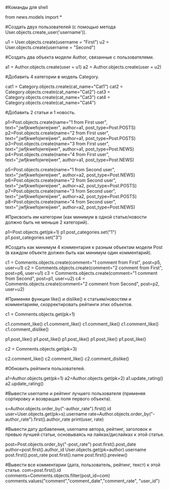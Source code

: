 #Команды для shell

from news.models import *

#Создать двух пользователей (с помощью метода User.objects.create_user('username')).

u1 = User.objects.create(username = "First")
u2 = User.objects.create(username = "Second")

#Создать два объекта модели Author, связанные с пользователями.

a1 = Author.objects.create(user = u1)
a2 = Author.objects.create(user = u2)

#Добавить 4 категории в модель Category.

cat1 = Category.objects.create(cat_name="Cat1")
cat2 = Category.objects.create(cat_name="Cat2")
cat3 = Category.objects.create(cat_name="Cat3")
cat4 = Category.objects.create(cat_name="Cat4")

#Добавить 2 статьи и 1 новость.

p1=Post.objects.create(name="1 from First user", text=";jwfjkwefojwreijwer", author=a1, post_type=Post.POSTS)
p2=Post.objects.create(name="2 from First user", text=";jwfjkwefojwreijwer", author=a1, post_type=Post.POSTS)
p3=Post.objects.create(name="3 from First user", text=";jwfjkwefojwreijwer", author=a1, post_type=Post.NEWS)
p4=Post.objects.create(name="4 from First user", text=";jwfjkwefojwreijwer", author=a1, post_type=Post.NEWS)

p5=Post.objects.create(name="1 from Second user", text=";jwfjkwefojwreijwer", author=a2, post_type=Post.NEWS)
p6=Post.objects.create(name="2 from Second user", text=";jwfjkwefojwreijwer", author=a2, post_type=Post.POSTS)
p7=Post.objects.create(name="3 from Second user", text=";jwfjkwefojwreijwer", author=a2, post_type=Post.POSTS)
p8=Post.objects.create(name="4 from Second user", text=";jwfjkwefojwreijwer", author=a2, post_type=Post.NEWS)

#Присвоить им категории (как минимум в одной статье/новости должно быть не меньше 2 категорий).

p1=Post.objects.get(pk=1)
p1.post_categories.set("1")
p1.post_categories.set("3")


#Создать как минимум 4 комментария к разным объектам модели Post (в каждом объекте должен быть как минимум один комментарий).

c1 = Comments.objects.create(comment="1 comment from First", post=p5, user=u1)
c2 = Comments.objects.create(comment="2 comment from First", post=p6, user=u1)
c3 = Comments.objects.create(comment="1 comment from Second", post=p1, user=u2)
c4 = Comments.objects.create(comment="2 comment from Second", post=p2, user=u2)

#Применяя функции like() и dislike() к статьям/новостям и комментариям, скорректировать рейтинги этих объектов.

c1 = Comments.objects.get(pk=1)

c1.comment_like()
c1.comment_like()
c1.comment_like()
c1.comment_like()
c1.comment_dislike()

p1.post_like()
p1.post_like()
p1.post_like()
p1.post_like()
p1.post_like()

c2 = Comments.objects.get(pk=3)

c2.comment_like()
c2.comment_like()
c2.comment_dislike()

#Обновить рейтинги пользователей.

a1=Author.objects.get(pk=1)
a2=Author.objects.get(pk=2)
a1.update_rating()
a2.update_rating()

#Вывести username и рейтинг лучшего пользователя (применяя сортировку и возвращая поля первого объекта).

s=Author.objects.order_by("-author_rate").first().id
user=User.objects.get(pk=s).username
rate=Author.objects.order_by("-author_rate").first().author_rate
print(user, rate)

#Вывести дату добавления, username автора, рейтинг, заголовок и превью лучшей статьи, основываясь на лайках/дислайках к этой статье.

post=Post.objects.order_by("-post_rate")
post.first().post_date
author=post.first().author_id
User.objects.get(pk=author).username
post.first().post_rate
post.first().name
post.first().preview()

#Вывести все комментарии (дата, пользователь, рейтинг, текст) к этой статье.
com=post.first().id
comments=Comments.objects.filter(post_id=com)
comments.values("comment","comment_date","comment_rate", "user_id")
